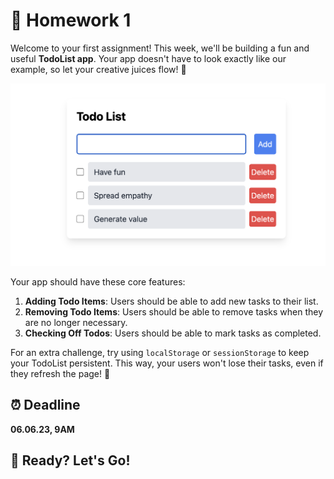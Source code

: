 
# 🚀 Homework 1

Welcome to your first assignment! This week, we'll be building a fun and useful **TodoList app**. 
Your app doesn't have to look exactly like our example, so let your creative juices flow! 💫

![TodoList Example](todo.png)

Your app should have these core features:

1. **Adding Todo Items**: Users should be able to add new tasks to their list.
2. **Removing Todo Items**: Users should be able to remove tasks when they are no longer necessary.
3. **Checking Off Todos**: Users should be able to mark tasks as completed. 

For an extra challenge, try using `localStorage` or `sessionStorage` to keep your TodoList persistent. This way, your users won't lose their tasks, even if they refresh the page! 🚀

## ⏰ Deadline

**06.06.23, 9AM** 


## 💪 Ready? Let's Go!


